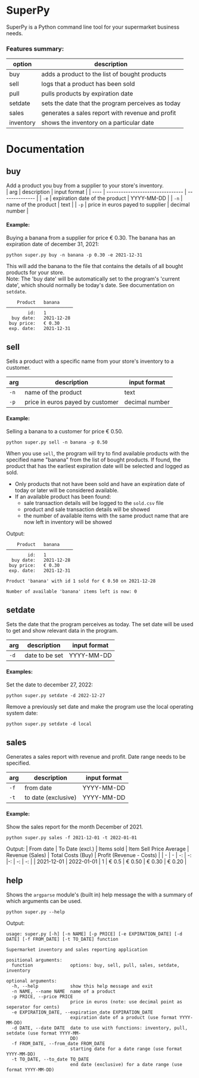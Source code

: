 # SuperPy

SuperPy is a Python command line tool for your supermarket business needs.

### Features summary:

| option    | description                                        |
| --------- | -------------------------------------------------- |
| buy       | adds a product to the list of bought products      |
| sell      | logs that a product has been sold                  |
| pull      | pulls products by expiration date                  |
| setdate   | sets the date that the program perceives as today  |
| sales     | generates a sales report with revenue and profit   |
| inventory | shows the inventory on a particular date           |

# Documentation

## buy
Add a product you buy from a supplier to your store's inventory.  
| arg  | description                      | input format         |
| ---- | -------------------------------- | -------------- |
| `-e` | expiration date of the product   | YYYY-MM-DD     |
| `-n` | name of the product              | text           |
| `-p` | price in euros payed to supplier | decimal number |


#### Example:
Buying a banana from a supplier for price € 0.30. The banana has an expiration date of december 31, 2021:

```
python super.py buy -n banana -p 0.30 -e 2021-12-31
```
This will add the banana to the file that contains the details of all bought products for your store.  
Note: The 'buy date' will be automatically set to the program's 'current date', which should normally be today's date. See documentation on `setdate`.

```
    Product   banana     
─────────────────────────
        id:   1          
  buy date:   2021-12-28 
 buy price:   € 0.30     
 exp. date:   2021-12-31 
```

## sell
Sells a product with a specific name from your store's inventory to a customer.

| arg  | description                      | input format   |
| ---- | -------------------------------- | -------------- |
| `-n` | name of the product              | text           |
| `-p` | price in euros payed by customer | decimal number |


#### Example:
Selling a banana to a customer for price € 0.50.

```
python super.py sell -n banana -p 0.50
```

When you use `sell`, the program will try to find available products with the specified name "banana" from the list of bought products. If found, the product that has the earliest expiration date will be selected and logged as sold.
- Only products that not have been sold and have an expiration date of today or later will be considered available.
- If an available product has been found:
    - sale transaction details will be logged to the `sold.csv` file
    - product and sale transaction details will be showed
    - the number of available items with the same product name that are now left in inventory will be showed

Output:
```
    Product   banana     
─────────────────────────
        id:   1          
  buy date:   2021-12-28 
 buy price:   € 0.30     
 exp. date:   2021-12-31 
```
```
Product 'banana' with id 1 sold for € 0.50 on 2021-12-28
```
```
Number of available 'banana' items left is now: 0
```

## setdate
Sets the date that the program perceives as today. The set date will be used to get and show relevant data in the program.

| arg  | description    | input format   |
| ---- | -------------- | -------------- |
| `-d` | date to be set | YYYY-MM-DD     |

#### Examples:
Set the date to december 27, 2022:

```
python super.py setdate -d 2022-12-27
```
Remove a previously set date and make the program use the local operating system date:

```
python super.py setdate -d local
```

## sales
Generates a sales report with revenue and profit. Date range needs to be specified.

| arg  | description         | input format  |
| ---- | ------------------- | ------------- |
| `-f` | from date           | YYYY-MM-DD    |
| `-t` | to date (exclusive) | YYYY-MM-DD    |


#### Example:
Show the sales report for the month December of 2021.

```
python super.py sales -f 2021-12-01 -t 2022-01-01
```

Output:
| From date  | To Date (excl.) | Items sold | Item Sell Price Average | Revenue (Sales) | Total Costs (Buy) | Profit (Revenue - Costs) |
| - | - | -: | -: |-: | -: | -: |
| 2021-12-01 | 2022-01-01  | 1  |   € 0.5 | € 0.50 | € 0.30 |  € 0.20 |


## help
Shows the `argparse` module's (built in) help message the with a summary of which arguments can be used.

```
python super.py --help
```

Output:
```
usage: super.py [-h] [-n NAME] [-p PRICE] [-e EXPIRATION_DATE] [-d DATE] [-f FROM_DATE] [-t TO_DATE] function

Supermarket inventory and sales reporting application

positional arguments:
  function              options: buy, sell, pull, sales, setdate, inventory

optional arguments:
  -h, --help            show this help message and exit
  -n NAME, --name NAME  name of a product
  -p PRICE, --price PRICE
                        price in euros (note: use decimal point as seperator for cents)
  -e EXPIRATION_DATE, --expiration_date EXPIRATION_DATE
                        expiration date of a product (use format YYYY-MM-DD)
  -d DATE, --date DATE  date to use with functions: inventory, pull, setdate (use format YYYY-MM-
                        DD)
  -f FROM_DATE, --from_date FROM_DATE
                        starting date for a date range (use format YYYY-MM-DD)
  -t TO_DATE, --to_date TO_DATE
                        end date (exclusive) for a date range (use format YYYY-MM-DD)
```